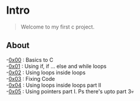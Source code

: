 # Intro

>Welcome to my first c project.

## About

-[0x00](./0x00-hello_world) : Basics to C<br>
-[0x01](./0x01-variables_if_else_while) : Using if, if ... else and while loops<br>
-[0x02](./0x02-functions_nested_loops) : Using loops inside loops<br>
-[0x03](./0x03-debugging) : Fixing Code<br>
-[0x04](./0x04-more_functions_nested_loops) : Using loops inside loops part II<br>
-[0x05](./0x05-pointers_arrays_strings) : Using pointers part I. Ps there's upto part 3💀<br>